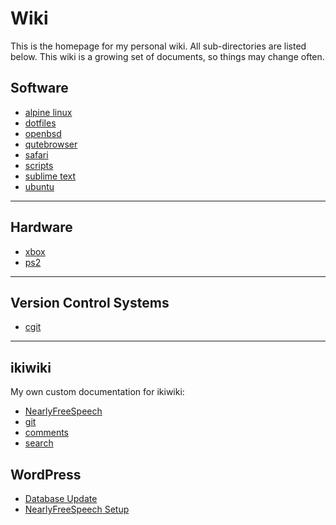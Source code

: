 # Wiki

This is the homepage for my personal wiki. All sub-directories are listed below. This wiki is a growing set of documents, so things may change often.

## Software

* [alpine linux](/wiki/alpine-linux)
* [dotfiles](/wiki/dotfiles)
* [openbsd](/wiki/openbsd)
* [qutebrowser](/wiki/qutebrowser)
* [safari](wiki/safari)
* [scripts](wiki/scripts)
* [sublime text](/wiki/sublime-text)
* [ubuntu](wiki/ubuntu)

---

## Hardware

* [xbox](/wiki/xbox)
* [ps2](/wiki/ps2)

---

## Version Control Systems

* [cgit](/wiki/cgit)

---

## ikiwiki

My own custom documentation for ikiwiki:

* [NearlyFreeSpeech](/ikiwiki/NearlyFreeSpeech)
* [git](/ikiwiki/git)
* [comments](/ikiwiki/comments)
* [search](/ikiwiki/search)

## WordPress

* [Database Update](/wiki/wordpress/database_update)
* [NearlyFreeSpeech Setup](/wiki/wordpress/NearlyFreeSpeech_Setup)
